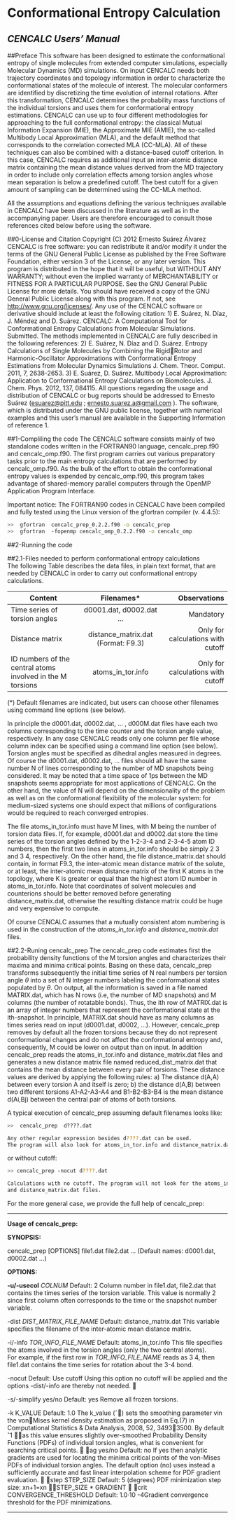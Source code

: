 # Conformational Entropy Calculation

## _CENCALC Users’ Manual_

##Preface 
This software has been designed to estimate the conformational entropy of single molecules from extended computer  simulations,  especially  Molecular  Dynamics  (MD) simulations. On  input CENCALC needs both  trajectory  coordinates  and  topology  information  in  order  to  characterize the conformational states of the molecule of interest. The molecular conformers are identified by discretizing  the  time  evolution  of  internal  rotations.  After  this  transformation,  CENCALC determines the  probability  mass  functions  of  the  individual  torsions  and  uses  them for conformational  entropy  estimations.  CENCALC  can  use up  to four  different  methodologies for approaching  to  the  full  conformational  entropy: the  classical  Mutual  Information  Expansion (MIE),  the Approximate  MIE  (AMIE),  the  so-called  Multibody  Local  Approximation  (MLA), and  the  default  method that corresponds  to  the  correlation  corrected  MLA  (CC-MLA).  All  of these  techniques  can  also  be  combined  with  a  distance-based  cutoff  criterion. In this case, CENCALC  requires as additional input an inter-atomic  distance  matrix  containing  the  mean distance values derived from the MD trajectory in order to include only correlation effects among torsion  angles  whose  mean  separation  is  below a predefined  cutoff.  The  best  cutoff  for  a given amount of sampling can be determined using the CC-MLA method.

All the assumptions and equations defining the various techniques available in CENCALC have been  discussed  in  the  literature as  well  as in  the  accompanying  paper. Users  are  therefore encouraged to consult those references cited below before using the software.  

##0-License and Citation 
Copyright (C) 2012 Ernesto Suárez Álvarez CENCALC is free software: you can redistribute it and/or modify it under the terms  of  the  GNU  General  Public License  as  published  by  the  Free  Software Foundation, either version 3 of the License, or any later version. This program is distributed in the hope that it will be useful, but WITHOUT ANY WARRANTY; without even the implied warranty of MERCHANTABILITY or FITNESS FOR A PARTICULAR PURPOSE. See the GNU General Public License for more details. You should have received a copy of the GNU General Public License along with this program. If not, see <http://www.gnu.org/licenses/>. Any use of the CENCALC software or derivative should include at least the following citation: 1) E.  Suárez,  N.  Díaz,  J.  Méndez  and  D.  Suárez. CENCALC:  A  Computational  Tool  for Conformational Entropy Calculations from Molecular Simulations.  Submitted. The methods implemented in CENCALC are fully described in the following references:  2) E.  Suárez,  N.  Díaz  and  D.  Suárez. Entropy  Calculations  of  Single  Molecules  by Combining  the  RigidRotor  and  Harmonic-Oscillator  Approximations  with Conformational  Entropy  Estimations  from  Molecular  Dynamics Simulations J.  Chem. Theor. Comput. 2011, 7, 2638-2653. 3) E.  Suárez,  D.  Suárez. Multibody  Local  Approximation:  Application to Conformational Entropy Calculations on Biomolecules. J. Chem. Phys. 2012, 137, 084115. All  questions  regarding  the  usage  and distribution  of  CENCALC  or  bug  reports  should  be addressed to Ernesto Suárez (esuarez@pitt.edu  ; ernesto.suarez.a@gmail.com ).  The  software,  which  is  distributed  under  the  GNU  public  license,  together  with  numerical examples  and  this  user’s  manual  are  available  in  the  Supporting  Information  of  reference  1.

##1-Compliling the code 
The  CENCALC  software  consists  mainly  of  two standalone codes  written  in  the  FORTRAN90 language, cencalc_prep.f90 and cencalc_omp.f90.  The  first  program  carries  out  various preparatory tasks prior to the main entropy calculations that are performed by cencalc_omp.f90. As  the  bulk  of  the  effort  to  obtain  the  conformational  entropy  values  is  expended  by cencalc_omp.f90, this  program  takes advantage  of  shared-memory  parallel  computers  through the OpenMP Application Program Interface.

Important  notice: The FORTRAN90 codes in CENCALC have been compiled and fully tested using the Linux version of the gfortran compiler (v. 4.4.5):

```bash
>>  gfortran  cencalc_prep_0.2.2.f90 -o cencalc_prep 
>>  gfortran  -fopenmp cencalc_omp_0.2.2.f90 -o cencalc_omp 
```

##2-Running the code 

##2.1-Files needed to perform conformational entropy calculations  
The following Table describes the data files, in plain text format, that are needed by CENCALC in order to carry out conformational entropy calculations.

| Content       | Filenames*     | Observations  |
| ------------- |:-------------:| -------------:|
| Time series of torsion angles     | d0001.dat, d0002.dat ...  |  Mandatory          |
| Distance matrix      | distance_matrix.dat (Format: F9.3)      |   Only for calculations with cutoff        |
| ID numbers of the central atoms involved in the M torsions  | atoms_in_tor.info | Only for calculations with cutoff |
(*) Default filenames are indicated, but users can choose other filenames using command line options (see below).

In  principle  the d0001.dat, d0002.dat,  ... , d000M.dat files have  each two  columns corresponding  to  the  time  counter  and  the  torsion  angle  value,  respectively. In  any  case CENCALC reads  only  one  column  per  file  whose  column  index  can  be  specified  using  a command line option (see below). Torsion angles must be specified as dihedral angles measured in degrees. Of course the d0001.dat, d0002.dat, ... files should all have the same number N of lines corresponding to the number of MD snapshots being considered. It may be noted that  a time  space  of 1ps between  the  MD  snapshots seems  appropriate  for  most  applications of CENCALC. On the other hand, the value of N will depend on the dimensionality of the problem as  well  as  on  the  conformational  flexibility  of  the  molecular  system: for  medium-sized  systems one should expect that millions of configurations would be required to reach converged entropies.

The file atoms_in_tor.info must have M lines, with M being the number of torsion data files. If, for example, d0001.dat and d0002.dat store the time series of the torsion angles defined by the 1-2-3-4 and 2-3-4-5 atom ID numbers, then the first two lines in atoms_in_tor.info should be  simply 2  3 and 3  4,  respectively.  On  the  other  hand,  the file distance_matrix.dat should contain, in format F9.3, the inter-atomic mean distance matrix of the solute, or at least, the inter-atomic mean distance matrix of the first K atoms in the topology, where K is greater or equal than the highest atom ID number in atoms_in_tor.info. Note that coordinates of solvent molecules and  counterions  should  be  better  removed  before  generating distance_matrix.dat, otherwise the resulting distance matrix could be huge and very expensive to compute.

Of  course  CENCALC  assumes  that  a mutually consistent  atom numbering  is  used  in  the construction of the *atoms_in_tor.info* and *distance_matrix.dat* files. 

##2.2-Runing cencalc_prep 
The cencalc_prep code estimates first the probability density functions of the M torsion angles and characterizes their maxima and minima critical points. Basing on these data, cencalc_prep transforms subsequently the initial time series of N real numbers per torsion angle $\theta$ into a set of N integer  numbers labeling  the  conformational  states  populated by $\theta$.  On  output,  all  the information  is  saved in  a  file named MATRIX.dat,  which has N rows (i.e,  the  number  of  MD snapshots) and M columns (the number of rotatable bonds). Thus, the ith row of MATRIX.dat is an  array  of integer  numbers  that  represent the  conformational  state at the ith-snapshot. In principle, MATRIX.dat should have as  many  columns  as  times  series read  on  input (d0001.dat, d0002, ...). However, cencalc_prep removes by default all the frozen torsions because they do not  represent  conformational  changes  and  do  not  affect  the  conformational  entropy  and, consequently, M could be lower on output than on input. In addition cencalc_prep reads the atoms_in_tor.info and distance_matrix.dat files and generates  a  new  distance  matrix file  named reduced_dist_matrix.dat that  contains the mean distance between  every  pair  of torsions. These distance  values  are  derived  by  applying the following rules: a) The distance d(A,A) between every torsion A and itself is zero; b) the distance d(A,B) between two different torsions A1-A2-A3-A4 and B1-B2-B3-B4 is the mean distance d(Ai,Bj) between the central pair of atoms of both torsions.

A typical execution of cencalc_prep assuming default filenames looks like:

```bash
>>  cencalc_prep  d????.dat 

Any other regular expression besides d????.dat can be used. 
The program will also look for atoms_in_tor.info and distance_matrix.dat. 
```

or without cutoff:

```bash
>> cencalc_prep -nocut d????.dat

Calculations with no cutoff. The program will not look for the atoms_in_tor.info 
and distance_matrix.dat files.
```
For the more general case, we provide the full help of cencalc_prep:

___
**Usage of cencalc_prep:** 

**SYNOPSIS:** 

cencalc_prep [OPTIONS]  file1.dat file2.dat ... 
(Default names: d0001.dat, d0002.dat ...) 

**OPTIONS:** 

**-u/-usecol**  _COLNUM_    Default: 2 
    Column number in file1.dat, file2.dat that contains the times series of the torsion variable. 
    This value is normally 2 since first column often corresponds to the time  or the snapshot 
    number variable. 

-dist  _DIST_MATRIX_FILE_NAME_  Default: distance_matrix.dat 
    This variable specifies the filename of the inter-atomic mean distance matrix. 
    
-i/-info _TOR_INFO_FILE_NAME_  Default: atoms_in_tor.info 
    This file specifies the atoms involved in the torsion angles (only the two central atoms).  
    For example, if the first row in *TOR_INFO_FILE_NAME*  reads as 3 4,  then file1.dat contains 
    the time series for rotation about the 3-4 bond.
    
-nocut      Default: Use cutoff 
    Using this option no cutoff will be applied and the options -dist/-info  are thereby not needed.  

-s/-simplify  yes/no       Default: yes 
Remove all frozen torsions.

-k K_VALUE     Default: 1.0 The k_value (ˆ) sets the smoothing parameter vin the vonMises kernel density estimation as proposed in Eq.(7) in Computational Statistics & Data Analysis, 2008, 52, 34933500. By default ˆ1 as this value ensures slightly over-smoothed Probability Density Functions (PDFs) of individual torsion angles, what is convenient for searching critical points.  ag  yes/no      Default: no If yes then analytic gradients are used for locating the minima critical points of the von-Mises PDFs of individual torsion angles. The default option (no) uses instead a sufficiently accurate and fast linear interpolation scheme for PDF gradient evaluation.  step  STEP_SIZE    Default: 5 (degrees) PDF minimization step size:  xn+1=xn STEP_SIZE * GRADIENT  crit  CONVERGENCE_THRESHOLD  Default: 1.0·10 -4Gradient convergence threshold for the PDF minimizations. 
___
